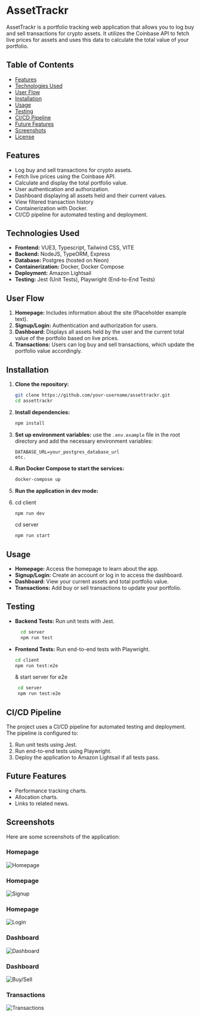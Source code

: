 # AssetTrackr

AssetTrackr is a portfolio tracking web application that allows you to log buy and sell transactions for crypto assets. It utilizes the Coinbase API to fetch live prices for assets and uses this data to calculate the total value of your portfolio.

## Table of Contents
- [Features](#features)
- [Technologies Used](#technologies-used)
- [User Flow](#user-flow)
- [Installation](#installation)
- [Usage](#usage)
- [Testing](#testing)
- [CI/CD Pipeline](#cicd-pipeline)
- [Future Features](#future-features)
- [Screenshots](#screenshots)
- [License](#license)

## Features
- Log buy and sell transactions for crypto assets.
- Fetch live prices using the Coinbase API.
- Calculate and display the total portfolio value.
- User authentication and authorization.
- Dashboard displaying all assets held and their current values.
- View filtered transaction history
- Containerization with Docker.
- CI/CD pipeline for automated testing and deployment.

## Technologies Used
- **Frontend:** VUE3, Typescript, Tailwind CSS, VITE
- **Backend:** NodeJS, TypeORM, Express
- **Database:** Postgres (hosted on Neon)
- **Containerization:** Docker, Docker Compose
- **Deployment:** Amazon Lightsail
- **Testing:** Jest (Unit Tests), Playwright (End-to-End Tests)

## User Flow
1. **Homepage:** Includes information about the site (Placeholder example text).
2. **Signup/Login:** Authentication and authorization for users.
3. **Dashboard:** Displays all assets held by the user and the current total value of the portfolio based on live prices.
4. **Transactions:** Users can log buy and sell transactions, which update the portfolio value accordingly.

## Installation
1. **Clone the repository:**
    ```bash
    git clone https://github.com/your-username/assettrackr.git
    cd assettrackr
    ```

2. **Install dependencies:**
    ```bash
    npm install
    ```

3. **Set up environment variables:** use the `.env.example` file in the root directory and add the necessary environment variables:
    ```env
    DATABASE_URL=your_postgres_database_url
    etc.
    ```

4. **Run Docker Compose to start the services:**
    ```bash
    docker-compose up
    ```

5. **Run the application in dev mode:**
6. cd client
    ```bash
    npm run dev
    ```
    cd server
    ```bash
    npm run start
    ```

## Usage
- **Homepage:** Access the homepage to learn about the app.
- **Signup/Login:** Create an account or log in to access the dashboard.
- **Dashboard:** View your current assets and total portfolio value.
- **Transactions:** Add buy or sell transactions to update your portfolio.

## Testing
- **Backend Tests:** Run unit tests with Jest.
  ```bash
    cd server
    npm run test
    ```
- **Frontend Tests:** Run end-to-end tests with Playwright.
    ```bash
    cd client
    npm run test:e2e
    ```
    & start server for e2e
   ```bash
    cd server
    npm run test:e2e
    ```

## CI/CD Pipeline
The project uses a CI/CD pipeline for automated testing and deployment. The pipeline is configured to:
1. Run unit tests using Jest.
2. Run end-to-end tests using Playwright.
3. Deploy the application to Amazon Lightsail if all tests pass.

## Future Features
- Performance tracking charts.
- Allocation charts.
- Links to related news.

## Screenshots
Here are some screenshots of the application:

### Homepage
![Homepage](./screenshots/homepage.png)

### Homepage
![Signup](./screenshots/signup-.png)

### Homepage
![Login](./screenshots/login-.png)

### Dashboard
![Dashboard](./screenshots/dashboard.png)

### Dashboard
![Buy/Sell](./screenshots/buy-sell.png)

### Transactions
![Transactions](./screenshots/transactions.png)

